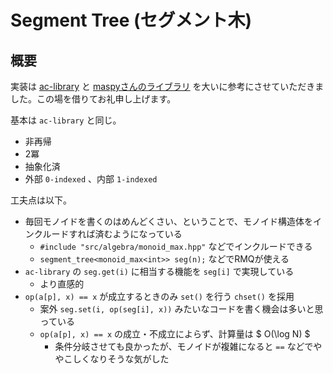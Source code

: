 # Segment Tree (セグメント木)

## 概要

実装は [ac-library](https://github.com/atcoder/ac-library/blob/master/atcoder/segtree.hpp) と [maspyさんのライブラリ](https://github.com/maspypy/library/blob/main/ds/segtree.hpp) を大いに参考にさせていただきました。この場を借りてお礼申し上げます。


基本は `ac-library` と同じ。

- 非再帰
- 2冪
- 抽象化済
- 外部 `0-indexed` 、内部 `1-indexed`


工夫点は以下。

- 毎回モノイドを書くのはめんどくさい、ということで、モノイド構造体をインクルードすれば済むようになっている
    - `#include "src/algebra/monoid_max.hpp"` などでインクルードできる
    - `segment_tree<monoid_max<int>> seg(n);` などでRMQが使える
- `ac-library` の `seg.get(i)` に相当する機能を `seg[i]` で実現している
    - より直感的
- `op(a[p], x) == x` が成立するときのみ `set()` を行う `chset()` を採用
    - 案外 `seg.set(i, op(seg[i], x))` みたいなコードを書く機会は多いと思っている
    - `op(a[p], x) == x` の成立・不成立によらず、計算量は $ O(\log N) $
        - 条件分岐させても良かったが、モノイドが複雑になると `==` などでややこしくなりそうな気がした

